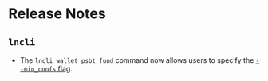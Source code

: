 # Release Notes

## `lncli`

- The `lncli wallet psbt fund` command now allows users to specify the
  [`--min_confs` flag](https://github.com/lightningnetwork/lnd/pull/7510).

